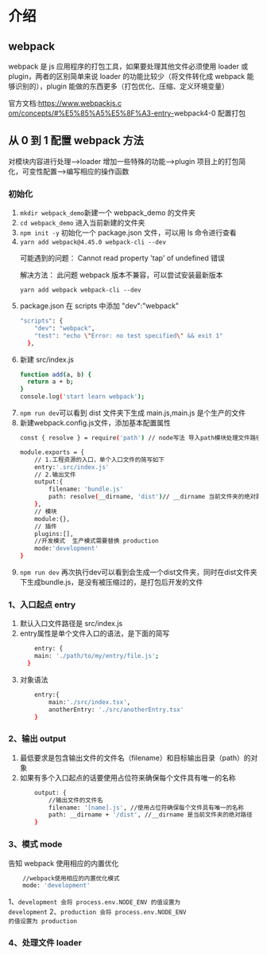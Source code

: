 # 介绍

## webpack

<p> webpack 是 js 应用程序的打包工具，如果要处理其他文件必须使用 loader 或 plugin，两者的区别简单来说 loader 的功能比较少（将文件转化成 webpack 能够识别的），plugin 能做的东西更多（打包优化、压缩、定义环境变量）</p>

<p>官方文档:<a href="https://www.webpackjs.com/concepts/#%E5%85%A5%E5%8F%A3-entry-">https://www.webpackjs.c om/concepts/#%E5%85%A5%E5%8F%A3-entry-</a>webpack4-0 配置打包</p>

## 从 0 到 1 配置 webpack 方法

对模块内容进行处理-->loader 增加一些特殊的功能-->plugin 项目上的打包简化，可变性配置-->编写相应的操作函数

### 初始化

<ol>
<li><code>mkdir webpack_demo</code>新建一个 webpack_demo 的文件夹</li>
<li><code>cd webpack_demo</code> 进入当前新建的文件夹</li>
<li><code>npm init -y</code> 初始化一个 package.json 文件，可以用 ls 命令进行查看</li>
<li><code>yarn add webpack@4.45.0 webpack-cli --dev</code>
    <p>可能遇到的问题： Cannot read property 'tap' of undefined 错误</p>
    <p>解决方法： 此问题 webpack 版本不兼容，可以尝试安装最新版本</p>
    <p><code>yarn add webpack webpack-cli --dev</code></p>
</li>
<li>package.json 在 scripts 中添加 "dev":"webpack"</li>

```bash
"scripts": {
    "dev": "webpack",
    "test": "echo \"Error: no test specified\" && exit 1"
  },
```

<li>新建 src/index.js</li>

```bash
function add(a, b) {
  return a + b;
}
console.log('start learn webpack');
```

<li><code>npm run dev</code>可以看到 dist 文件夹下生成 main.js,main.js 是个生产的文件</li>
<li>新建webpack.config.js文件，添加基本配置属性</li>

```bash
const { resolve } = require('path') // node写法 导入path模块处理文件路径

module.exports = {
    // 1.工程资源的入口，单个入口文件的简写如下
    entry:'.src/index.js'
    // 2.输出文件
    output:{
        filename: 'bundle.js'
        path: resolve(__dirname, 'dist')// __dirname 当前文件夹的绝对路径
    },
    // 模块
    module:{},
    // 插件
    plugins:[],
    //开发模式  生产模式需要替换 production
    mode:'development'
}
```

<li><code>npm run dev</code> 再次执行dev可以看到会生成一个dist文件夹，同时在dist文件夹下生成bundle.js，是没有被压缩过的，是打包后开发的文件</li>
</ol>

### 1、入口起点 entry

<ol>
<li>默认入口文件路径是 src/index.js</li>
<li>entry属性是单个文件入口的语法，是下面的简写</li>

```bash
    entry: {
    main: './path/to/my/entry/file.js';
  }
```

<li>对象语法</li>

```bash
    entry:{
        main:'./src/index.tsx',
        anotherEntry: './src/anotherEntry.tsx'
    }
```

</ol>

### 2、输出 output

<ol>
<li>最低要求是包含输出文件的文件名（filename）和目标输出目录（path）的对象</li>
<li>如果有多个入口起点的话要使用占位符来确保每个文件具有唯一的名称</li>

```bash
    output: {
        //输出文件的文件名
        filename: '[name].js', //使用占位符确保每个文件具有唯一的名称
        path: __dirname + '/dist', //__dirname 是当前文件夹的绝对路径
    }
```

</ol>

### 3、模式 mode

告知 webpack 使用相应的内置优化

```bash
    //webpack使用相应的内置优化模式
    mode: 'development'
```

1、<code>development 会将 process.env.NODE_ENV 的值设置为 development</code>
2、<code>production 会将 process.env.NODE_ENV 的值设置为 production</code>

### 4、处理文件 loader
